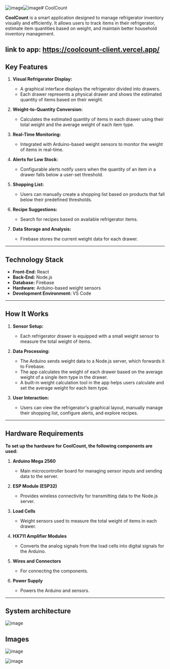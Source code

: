 ![image](https://github.com/user-attachments/assets/288d598c-62f4-42e0-90d1-b726f30fb4b2)![image](https://github.com/user-attachments/assets/1079f13b-7709-4029-b131-10a528b4e3f8)# CoolCount

**CoolCount** is a smart application designed to manage refrigerator inventory visually and efficiently. It allows users to track items in their refrigerator, estimate item quantities based on weight, and maintain better household inventory management.

link to app: https://coolcount-client.vercel.app/
---

## Key Features

1. **Visual Refrigerator Display:**
   - A graphical interface displays the refrigerator divided into drawers.
   - Each drawer represents a physical drawer and shows the estimated quantity of items based on their weight.

2. **Weight-to-Quantity Conversion:**
   - Calculates the estimated quantity of items in each drawer using their total weight and the average weight of each item type.

3. **Real-Time Monitoring:**
   - Integrated with Arduino-based weight sensors to monitor the weight of items in real-time.

4. **Alerts for Low Stock:**
   - Configurable alerts notify users when the quantity of an item in a drawer falls below a user-set threshold.
  
5. **Shopping List:**
   - Users can manually create a shopping list based on products that fall below their predefined thresholds.

6. **Recipe Suggestions:**
   - Search for recipes based on available refrigerator items.

7. **Data Storage and Analysis:**
   - Firebase stores the current weight data for each drawer.

---

## Technology Stack

- **Front-End:** React
- **Back-End:** Node.js
- **Database:** Firebase
- **Hardware:** Arduino-based weight sensors
- **Development Environment:** VS Code

---

## How It Works

1. **Sensor Setup:**
   - Each refrigerator drawer is equipped with a small weight sensor to measure the total weight of items.

2. **Data Processing:**
   - The Arduino sends weight data to a Node.js server, which forwards it to Firebase.
   - The app calculates the weight of each drawer based on the average weight of a single item type in the drawer.
   - A built-in weight calculation tool in the app helps users calculate and set the average weight for each item type.
     
3. **User Interaction:**
   - Users can view the refrigerator's graphical layout, manually manage their shopping list, configure alerts, and explore recipes.

---

## Hardware Requirements

**To set up the hardware for CoolCount, the following components are used:**

1. **Arduino Mega 2560**
   - Main microcontroller board for managing sensor inputs and sending data to the server.
     
2. **ESP Module (ESP32)**
   - Provides wireless connectivity for transmitting data to the Node.js server.
     
3. **Load Cells**
   - Weight sensors used to measure the total weight of items in each drawer.
     
4. **HX711 Amplifier Modules**
   - Converts the analog signals from the load cells into digital signals for the Arduino.
     
5. **Wires and Connectors**
   - For connecting the components.
    
6. **Power Supply**
   - Powers the Arduino and sensors.

---
## System architecture
![image](https://github.com/user-attachments/assets/9396bcc6-7d5a-4243-9c62-e84972153327)

## Images
![image](https://media.licdn.com/dms/image/v2/D4D22AQFoBZnYjL8aew/feedshare-shrink_1280/B4DZPgIuDBG0Ao-/0/1734632204022?e=1748476800&v=beta&t=a2YScyb8o72UnpFAwypg_k6OiA295_GvoHX5CQkEvVk)

![image](https://media.licdn.com/dms/image/v2/D4D22AQFmW455VI-4_A/feedshare-shrink_800/B4DZPgIuDDHUAk-/0/1734632203635?e=1748476800&v=beta&t=qd2dhrtbzmhvIsHJHIrCOZUV0UJai0yNcBKTPmbK7nw)
